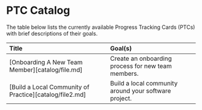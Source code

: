 # PTC Catalog

The table below lists the currently available Progress Tracking Cards (PTCs) with brief descriptions of their goals.

Title|Goal(s)
:---|:---
[Onboarding A New Team Member][catalog/file.md]|Create an onboarding process for new team members.
[Build a Local Community of Practice][catalog/file2.md]|Build a local community around your software project.
